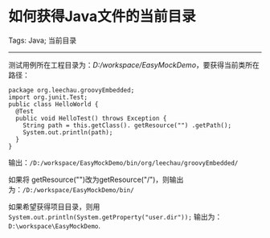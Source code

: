 # 如何获得Java文件的当前目录
Tags: Java; 当前目录

------

测试用例所在工程目录为：*D:/workspace/EasyMockDemo*，要获得当前类所在路径： 
```
package org.leechau.groovyEmbedded; 
import org.junit.Test; 
public class HelloWorld { 
  @Test 
  public void HelloTest() throws Exception { 
    String path = this.getClass(). getResource("") .getPath(); 
    System.out.println(path); 
  } 
} 
```

输出：`/D:/workspace/EasyMockDemo/bin/org/leechau/groovyEmbedded/`

如果将 getResource("")改为getResource("/")，则输出为：`/D:/workspace/EasyMockDemo/bin/`

如果希望获得项目目录，则用`System.out.println(System.getProperty("user.dir"));`
输出为：`D:\workspace\EasyMockDemo`.
